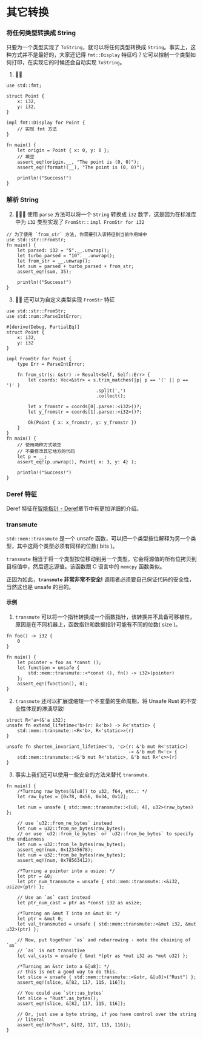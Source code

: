 # 其它转换

### 将任何类型转换成 String
只要为一个类型实现了 `ToString`，就可以将任何类型转换成 `String`。事实上，这种方式并不是最好的，大家还记得 `fmt::Display` 特征吗？它可以控制一个类型如何打印，在实现它的时候还会自动实现 `ToString`。


1. 🌟🌟
```rust,editable
use std::fmt;

struct Point {
    x: i32,
    y: i32,
}

impl fmt::Display for Point {
    // 实现 fmt 方法
}

fn main() {
    let origin = Point { x: 0, y: 0 };
    // 填空
    assert_eq!(origin.__, "The point is (0, 0)");
    assert_eq!(format!(__), "The point is (0, 0)");

    println!("Success!")
}
```

### 解析 String
2. 🌟🌟🌟 使用 `parse` 方法可以将一个 `String` 转换成 `i32` 数字，这是因为在标准库中为 `i32` 类型实现了 `FromStr`: : `impl FromStr for i32`
```rust,editable
// 为了使用 `from_str` 方法, 你需要引入该特征到当前作用域中
use std::str::FromStr;
fn main() {
    let parsed: i32 = "5".__.unwrap();
    let turbo_parsed = "10".__.unwrap();
    let from_str = __.unwrap();
    let sum = parsed + turbo_parsed + from_str;
    assert_eq!(sum, 35);

    println!("Success!")
}
``` 


3. 🌟🌟 还可以为自定义类型实现 `FromStr` 特征
```rust,editable
use std::str::FromStr;
use std::num::ParseIntError;

#[derive(Debug, PartialEq)]
struct Point {
    x: i32,
    y: i32
}

impl FromStr for Point {
    type Err = ParseIntError;

    fn from_str(s: &str) -> Result<Self, Self::Err> {
        let coords: Vec<&str> = s.trim_matches(|p| p == '(' || p == ')' )
                                 .split(',')
                                 .collect();

        let x_fromstr = coords[0].parse::<i32>()?;
        let y_fromstr = coords[1].parse::<i32>()?;

        Ok(Point { x: x_fromstr, y: y_fromstr })
    }
}
fn main() {
    // 使用两种方式填空
    // 不要修改其它地方的代码
    let p = __;
    assert_eq!(p.unwrap(), Point{ x: 3, y: 4} );

    println!("Success!")
}
```

### Deref 特征
Deref 特征在[智能指针 - Deref](https://practice.rs/smart-pointers/deref.html)章节中有更加详细的介绍。

### transmute
`std::mem::transmute` 是一个 unsafe 函数，可以把一个类型按位解释为另一个类型，其中这两个类型必须有同样的位数( bits )。

`transmute` 相当于将一个类型按位移动到另一个类型，它会将源值的所有位拷贝到目标值中，然后遗忘源值。该函数跟 C 语言中的 `memcpy` 函数类似。

正因为如此，**`transmute` 非常非常不安全!** 调用者必须要自己保证代码的安全性，当然这也是 unsafe 的目的。

#### 示例
1. `transmute` 可以将一个指针转换成一个函数指针，该转换并不具备可移植性，原因是在不同机器上，函数指针和数据指针可能有不同的位数( size )。

```rust,editable
fn foo() -> i32 {
    0
}

fn main() {
    let pointer = foo as *const ();
    let function = unsafe {
        std::mem::transmute::<*const (), fn() -> i32>(pointer)
    };
    assert_eq!(function(), 0);
}
```

2. `transmute` 还可以扩展或缩短一个不变量的生命周期，将 Unsafe Rust 的不安全性体现的淋漓尽致!
```rust,editable
struct R<'a>(&'a i32);
unsafe fn extend_lifetime<'b>(r: R<'b>) -> R<'static> {
    std::mem::transmute::<R<'b>, R<'static>>(r)
}

unsafe fn shorten_invariant_lifetime<'b, 'c>(r: &'b mut R<'static>)
                                             -> &'b mut R<'c> {
    std::mem::transmute::<&'b mut R<'static>, &'b mut R<'c>>(r)
}
```

3. 事实上我们还可以使用一些安全的方法来替代 `transmute`.
```rust,editable
fn main() {
    /*Turning raw bytes(&[u8]) to u32, f64, etc.: */
    let raw_bytes = [0x78, 0x56, 0x34, 0x12];

    let num = unsafe { std::mem::transmute::<[u8; 4], u32>(raw_bytes) };

    // use `u32::from_ne_bytes` instead
    let num = u32::from_ne_bytes(raw_bytes);
    // or use `u32::from_le_bytes` or `u32::from_be_bytes` to specify the endianness
    let num = u32::from_le_bytes(raw_bytes);
    assert_eq!(num, 0x12345678);
    let num = u32::from_be_bytes(raw_bytes);
    assert_eq!(num, 0x78563412);

    /*Turning a pointer into a usize: */
    let ptr = &0;
    let ptr_num_transmute = unsafe { std::mem::transmute::<&i32, usize>(ptr) };

    // Use an `as` cast instead
    let ptr_num_cast = ptr as *const i32 as usize;

    /*Turning an &mut T into an &mut U: */
    let ptr = &mut 0;
    let val_transmuted = unsafe { std::mem::transmute::<&mut i32, &mut u32>(ptr) };

    // Now, put together `as` and reborrowing - note the chaining of `as`
    // `as` is not transitive
    let val_casts = unsafe { &mut *(ptr as *mut i32 as *mut u32) };

    /*Turning an &str into a &[u8]: */
    // this is not a good way to do this.
    let slice = unsafe { std::mem::transmute::<&str, &[u8]>("Rust") };
    assert_eq!(slice, &[82, 117, 115, 116]);

    // You could use `str::as_bytes`
    let slice = "Rust".as_bytes();
    assert_eq!(slice, &[82, 117, 115, 116]);

    // Or, just use a byte string, if you have control over the string
    // literal
    assert_eq!(b"Rust", &[82, 117, 115, 116]);
}
```
